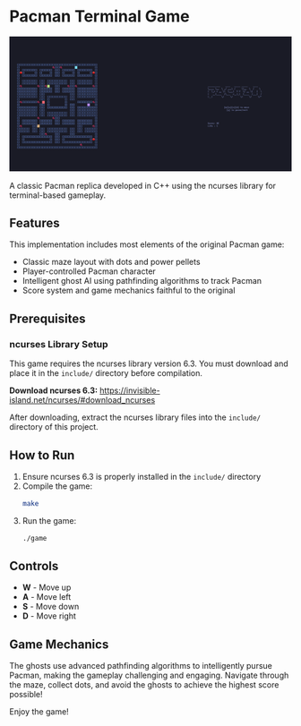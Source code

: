 # Pacman Terminal Game

![Pacman](https://github.com/ammar-abagumbul/pacman/blob/765b0144c78f2459d957e10c075cd8ee6fb13b1d/pacman_screenshot.png)

A classic Pacman replica developed in C++ using the ncurses library for terminal-based gameplay.

## Features

This implementation includes most elements of the original Pacman game:
- Classic maze layout with dots and power pellets
- Player-controlled Pacman character
- Intelligent ghost AI using pathfinding algorithms to track Pacman
- Score system and game mechanics faithful to the original

## Prerequisites

### ncurses Library Setup
This game requires the ncurses library version 6.3. You must download and place it in the `include/` directory before compilation.

**Download ncurses 6.3:**
https://invisible-island.net/ncurses/#download_ncurses

After downloading, extract the ncurses library files into the `include/` directory of this project.

## How to Run

1. Ensure ncurses 6.3 is properly installed in the `include/` directory
2. Compile the game:
   ```bash
   make
   ```
3. Run the game:
   ```bash
   ./game
   ```

## Controls

- **W** - Move up
- **A** - Move left  
- **S** - Move down
- **D** - Move right

## Game Mechanics

The ghosts use advanced pathfinding algorithms to intelligently pursue Pacman, making the gameplay challenging and engaging. Navigate through the maze, collect dots, and avoid the ghosts to achieve the highest score possible!

Enjoy the game!
